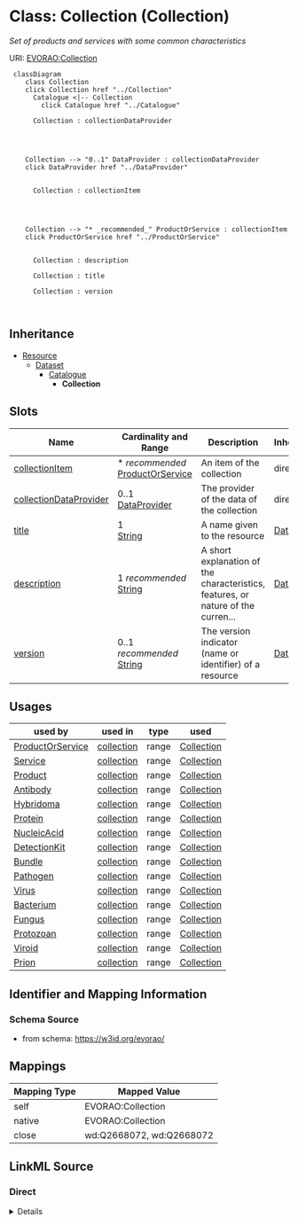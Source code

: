 

# Class: Collection (Collection) 


_Set of products and services with some common characteristics_





URI: [EVORAO:Collection](https://w3id.org/evorao/Collection)






```mermaid
 classDiagram
    class Collection
    click Collection href "../Collection"
      Catalogue <|-- Collection
        click Catalogue href "../Catalogue"
      
      Collection : collectionDataProvider
        
          
    
    
    Collection --> "0..1" DataProvider : collectionDataProvider
    click DataProvider href "../DataProvider"

        
      Collection : collectionItem
        
          
    
    
    Collection --> "* _recommended_" ProductOrService : collectionItem
    click ProductOrService href "../ProductOrService"

        
      Collection : description
        
      Collection : title
        
      Collection : version
        
      
```





## Inheritance
* [Resource](Resource.md)
    * [Dataset](Dataset.md)
        * [Catalogue](Catalogue.md)
            * **Collection**



## Slots

| Name | Cardinality and Range | Description | Inheritance |
| ---  | --- | --- | --- |
| [collectionItem](collectionItem.md) | * _recommended_ <br/> [ProductOrService](ProductOrService.md) | An item of the collection | direct |
| [collectionDataProvider](collectionDataProvider.md) | 0..1 <br/> [DataProvider](DataProvider.md) | The provider of the data of the collection | direct |
| [title](title.md) | 1 <br/> [String](String.md) | A name given to the resource | [Dataset](Dataset.md) |
| [description](description.md) | 1 _recommended_ <br/> [String](String.md) | A short explanation of the characteristics, features, or nature of the curren... | [Dataset](Dataset.md) |
| [version](version.md) | 0..1 _recommended_ <br/> [String](String.md) | The version indicator (name or identifier) of a resource | [Dataset](Dataset.md) |





## Usages

| used by | used in | type | used |
| ---  | --- | --- | --- |
| [ProductOrService](ProductOrService.md) | [collection](collection.md) | range | [Collection](Collection.md) |
| [Service](Service.md) | [collection](collection.md) | range | [Collection](Collection.md) |
| [Product](Product.md) | [collection](collection.md) | range | [Collection](Collection.md) |
| [Antibody](Antibody.md) | [collection](collection.md) | range | [Collection](Collection.md) |
| [Hybridoma](Hybridoma.md) | [collection](collection.md) | range | [Collection](Collection.md) |
| [Protein](Protein.md) | [collection](collection.md) | range | [Collection](Collection.md) |
| [NucleicAcid](NucleicAcid.md) | [collection](collection.md) | range | [Collection](Collection.md) |
| [DetectionKit](DetectionKit.md) | [collection](collection.md) | range | [Collection](Collection.md) |
| [Bundle](Bundle.md) | [collection](collection.md) | range | [Collection](Collection.md) |
| [Pathogen](Pathogen.md) | [collection](collection.md) | range | [Collection](Collection.md) |
| [Virus](Virus.md) | [collection](collection.md) | range | [Collection](Collection.md) |
| [Bacterium](Bacterium.md) | [collection](collection.md) | range | [Collection](Collection.md) |
| [Fungus](Fungus.md) | [collection](collection.md) | range | [Collection](Collection.md) |
| [Protozoan](Protozoan.md) | [collection](collection.md) | range | [Collection](Collection.md) |
| [Viroid](Viroid.md) | [collection](collection.md) | range | [Collection](Collection.md) |
| [Prion](Prion.md) | [collection](collection.md) | range | [Collection](Collection.md) |






## Identifier and Mapping Information







### Schema Source


* from schema: https://w3id.org/evorao/




## Mappings

| Mapping Type | Mapped Value |
| ---  | ---  |
| self | EVORAO:Collection |
| native | EVORAO:Collection |
| close | wd:Q2668072, wd:Q2668072 |







## LinkML Source

<!-- TODO: investigate https://stackoverflow.com/questions/37606292/how-to-create-tabbed-code-blocks-in-mkdocs-or-sphinx -->

### Direct

<details>
```yaml
name: Collection
description: Set of products and services with some common characteristics
title: Collection
from_schema: https://w3id.org/evorao/
close_mappings:
- wd:Q2668072
- wd:Q2668072
is_a: Catalogue
slots:
- collectionItem
- collectionDataProvider
slot_usage:
  collectionItem:
    name: collectionItem
    description: An item of the collection
    title: collection item
    related_mappings:
    - dcat:resource
    - dcat:servesDataset
    broad_mappings:
    - schema:includesObject
    - dcat:dataset
    domain_of:
    - Collection
    range: ProductOrService
    required: false
    recommended: true
    multivalued: true
  collectionDataProvider:
    name: collectionDataProvider
    description: The provider of the data of the collection
    title: collection data provider
    broad_mappings:
    - dct:isReferencedBy
    domain_of:
    - Collection
    range: DataProvider
    required: false
    multivalued: false

```
</details>

### Induced

<details>
```yaml
name: Collection
description: Set of products and services with some common characteristics
title: Collection
from_schema: https://w3id.org/evorao/
close_mappings:
- wd:Q2668072
- wd:Q2668072
is_a: Catalogue
slot_usage:
  collectionItem:
    name: collectionItem
    description: An item of the collection
    title: collection item
    related_mappings:
    - dcat:resource
    - dcat:servesDataset
    broad_mappings:
    - schema:includesObject
    - dcat:dataset
    domain_of:
    - Collection
    range: ProductOrService
    required: false
    recommended: true
    multivalued: true
  collectionDataProvider:
    name: collectionDataProvider
    description: The provider of the data of the collection
    title: collection data provider
    broad_mappings:
    - dct:isReferencedBy
    domain_of:
    - Collection
    range: DataProvider
    required: false
    multivalued: false
attributes:
  collectionItem:
    name: collectionItem
    description: An item of the collection
    title: collection item
    from_schema: https://w3id.org/evorao/
    related_mappings:
    - dcat:resource
    - dcat:servesDataset
    broad_mappings:
    - schema:includesObject
    - dcat:dataset
    rank: 1000
    alias: collectionItem
    owner: Collection
    domain_of:
    - Collection
    range: ProductOrService
    required: false
    recommended: true
    multivalued: true
  collectionDataProvider:
    name: collectionDataProvider
    description: The provider of the data of the collection
    title: collection data provider
    from_schema: https://w3id.org/evorao/
    broad_mappings:
    - dct:isReferencedBy
    rank: 1000
    alias: collectionDataProvider
    owner: Collection
    domain_of:
    - Collection
    range: DataProvider
    required: false
    multivalued: false
  title:
    name: title
    description: A name given to the resource
    title: title
    comments:
    - 'The title of the item should be as short and descriptive as possible. E.g.
      for virus products it should basically be based on the following Pattern: ''Virus
      name'', ''virus host type'', ''collection year'', ''country of collection''
      ex ''suspected epidemiological origin'', ''genotype'', ''strain'', ''variant
      name or specific feature'
    from_schema: https://w3id.org/evorao/
    exact_mappings:
    - schema:name
    - rdfs:label
    rank: 1000
    slot_uri: dct:title
    alias: title
    owner: Collection
    domain_of:
    - Dataset
    - DataService
    - Publication
    - Term
    - License
    - Certification
    range: string
    required: true
    multivalued: false
  description:
    name: description
    description: A short explanation of the characteristics, features, or nature of
      the current item
    title: description
    comments:
    - Describe this item in few lines. This description will serve as a summary to
      present the resource.
    from_schema: https://w3id.org/evorao/
    exact_mappings:
    - schema:description
    close_mappings:
    - schema:description
    rank: 1000
    slot_uri: dct:description
    alias: description
    owner: Collection
    domain_of:
    - Dataset
    - DataService
    - Term
    - PersonOrOrganization
    - File
    - ContactPoint
    - License
    - Certification
    range: string
    required: true
    recommended: true
    multivalued: false
  version:
    name: version
    description: The version indicator (name or identifier) of a resource
    title: version
    from_schema: https://w3id.org/evorao/
    exact_mappings:
    - pav:version
    close_mappings:
    - wdp:P393
    - schema:version
    related_mappings:
    - schema:identifier
    rank: 1000
    slot_uri: dcat:version
    alias: version
    owner: Collection
    domain_of:
    - Dataset
    - Version
    - Taxonomy
    range: string
    required: false
    recommended: true
    multivalued: false

```
</details>